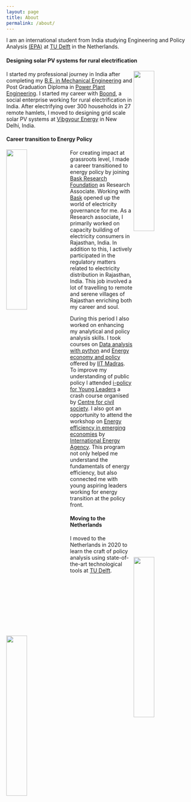 ```yaml
---
layout: page
title: About
permalink: /about/
---
```




I am an international student from India studying Engineering and Policy
Analysis [(EPA)](https://www.tudelft.nl/onderwijs/opleidingen/masters/epa/msc-engineering-and-policy-analysis)
at [TU Delft](https://www.tudelft.nl/) in the Netherlands.

#### Designing solar PV systems for rural electrification

<img align="right" style="width:33%;" id="image"  src="../gallery/about/anmol_up.png">

I started my professional journey in India after completing
my [B.E. in Mechanical Engineering](https://ghrietn.raisoni.net/ug-mechanical-engineering) and Post
Graduation Diploma in [Power Plant Engineering](https://npti.gov.in/npti_neyveli/home). I started my career
with [Boond](http://boond.net/), a social enterprise working for rural electrification in India. After electrifying
over 300 households in 27 remote hamlets, I moved to designing grid scale solar PV systems
at [Vibgyour Energy](https://vibgyorenergy.com/) in New Delhi, India.

#### Career transition to Energy Policy

<img align="left" style="width:33%;" id="image"  src="../gallery/about/anmol_bajju.png">

For creating impact at grassroots level, I made a career transitioned to energy policy by
joining [Bask Research Foundation](https://baskfoundation.org/) as Research Associate.
Working with [Bask](https://baskfoundation.org/) opened up the world of electricity governance for me.
As a Research associate, I primarily worked on capacity building of electricity consumers in Rajasthan, India. In
addition to this, I actively participated in the regulatory matters related to electricity distribution in Rajasthan,
India. This job involved a lot of travelling to remote and serene villages of Rajasthan enriching both my career and soul.

<img align="right" style="width:33%;" id="image"  src="../gallery/about/anmol_jaipur.png">

During this period I also worked on enhancing my analytical and policy analysis skills. I took courses
on [Data analysis with python](https://nptel.ac.in/noc/Ecertificate/?q=NPTEL19CS59S41500241a0ad9d911e9bc73479868cce0f2)
and [Energy economy and policy](https://nptel.ac.in/?q=NPTEL19HS42S61500399a0ad9d911e9bc73479868cce0f2) offered
by [IIT Madras](https://www.iitm.ac.in/). To improve my understanding of public policy I
attended [i-policy for Young Leaders](https://ccs.in/ipolicy-young-leaders) a crash course organised
by [Centre for civil society](https://ccs.in/). I also got an opportunity to attend the workshop
on [Energy efficiency in emerging economies](https://www.iea.org/programmes/energy-efficiency-in-emerging-economies)
by [International Energy Agency](https://www.iea.org/). This program not only helped me understand the fundamentals of
energy efficiency, but also connected me with young aspiring leaders working for energy transition at the policy
front.

#### Moving to the Netherlands

<img align="left" style="width:33%;" id="image"  src="../gallery/about/anmol_efteling.png">

I moved to the Netherlands in 2020 to learn the craft of policy analysis using state-of-the-art technological tools at
[TU Delft](https://www.tudelft.nl/).






